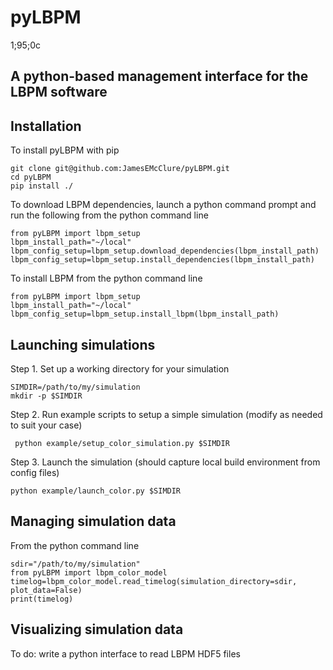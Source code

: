 # pyLBPM
1;95;0c
## A python-based management interface for the LBPM software

## Installation
To install pyLBPM with pip

```
git clone git@github.com:JamesEMcClure/pyLBPM.git
cd pyLBPM
pip install ./
```

To download LBPM dependencies, launch a python command prompt and run the following from the python command line

```
from pyLBPM import lbpm_setup
lbpm_install_path="~/local"
lbpm_config_setup=lbpm_setup.download_dependencies(lbpm_install_path)
lbpm_config_setup=lbpm_setup.install_dependencies(lbpm_install_path)
```

To install LBPM from the python command line
```
from pyLBPM import lbpm_setup
lbpm_install_path="~/local"
lbpm_config_setup=lbpm_setup.install_lbpm(lbpm_install_path)
```

## Launching simulations
Step 1. Set up a working directory for your simulation
```
SIMDIR=/path/to/my/simulation
mkdir -p $SIMDIR
```
Step 2. Run example scripts to setup a simple simulation (modify as needed to suit your case)
```
 python example/setup_color_simulation.py $SIMDIR
```
Step 3.
Launch the simulation (should capture local build environment from config files)
```
python example/launch_color.py $SIMDIR
```

## Managing simulation data

From the python command line
```
sdir="/path/to/my/simulation"
from pyLBPM import lbpm_color_model
timelog=lbpm_color_model.read_timelog(simulation_directory=sdir, plot_data=False)
print(timelog)
```


## Visualizing simulation data

To do: write a python interface to read LBPM HDF5 files
